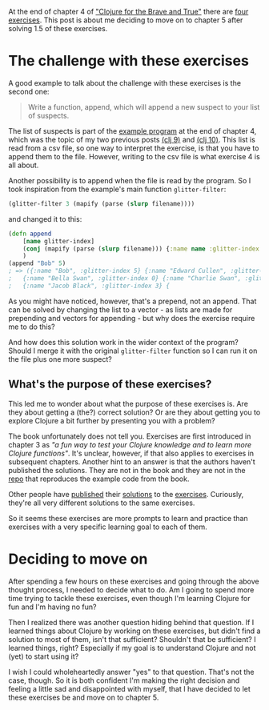 <!--
.. title: (clj 11) Moving on from some unsolved exercises
.. slug: clj-11-moving-on-from-some-unsolved-exercises
.. date: 2022-12-29 16:08:36 UTC+01:00
.. tags: clojure, programming, brave clojure
.. category: clojure
.. link: 
.. description: 
.. type: text
-->

At the end of chapter 4 of ["Clojure for the Brave and True"](https://www.braveclojure.com/clojure-for-the-brave-and-true/) there are [four exercises](https://www.braveclojure.com/core-functions-in-depth/#Exercises). This post is about me deciding to move on to chapter 5 after solving 1.5 of these exercises.


# The challenge with these exercises

A good example to talk about the challenge with these exercises is the second one:

>  Write a function, append, which will append a new suspect to your list of suspects.

The list of suspects is part of the [example program](https://www.braveclojure.com/core-functions-in-depth/#A_Vampire_Data_Analysis_Program_for_the_FWPD) at the end of chapter 4, which was the topic of my two previous posts [(clj 9)](link://slug/clj-9-how-to-figure-out-what-a-function-does) and [(clj 10)](link://slug/clj-10-the-mapify-function-of-clj-9-revisited). This list is read from a csv file, so one way to interpret the exercise, is that you have to append them to the file. However, writing to the csv file is what exercise 4 is all about.

Another possibility is to append when the file is read by the program. So I took inspiration from the example's main function `glitter-filter`:

```Clojure
(glitter-filter 3 (mapify (parse (slurp filename))))
```

and changed it to this:

```Clojure
(defn append
 	[name glitter-index]
 	(conj (mapify (parse (slurp filename))) {:name name :glitter-index glitter-index})
 	)
(append "Bob" 5)
; => ({:name "Bob", :glitter-index 5} {:name "Edward Cullen", :glitter-index 10}
; 	{:name "Bella Swan", :glitter-index 0} {:name "Charlie Swan", :glitter-index 0}
;	{:name "Jacob Black", :glitter-index 3} {
```

As you might have noticed, however, that's a prepend, not an append. That can be solved by changing the list to a vector - as lists are made for prepending and vectors for appending - but why does the exercise require me to do this?

And how does this solution work in the wider context of the program? Should I merge it with the original `glitter-filter` function so I can run it on the file plus one more suspect?


## What's the purpose of these exercises?

This led me to wonder about what the purpose of these exercises is. Are they about getting a (the?) correct solution? Or are they about getting you to explore Clojure a bit further by presenting you with a problem?

The book unfortunately does not tell you. Exercises are first introduced in chapter 3 as *"a fun way to test your Clojure knowledge and to learn more Clojure functions"*. It's unclear, however, if that also applies to exercises in subsequent chapters. Another hint to an answer is that the authors haven't published the solutions. They are not in the book and they are not in the [repo](https://github.com/braveclojure/cftbat-code) that reproduces the example code from the book.

Other people have [published](https://github.com/raverona/clojure-for-the-brave-and-true/blob/master/src/clojure_for_the_brave_and_true/chapter4/exercise2.clj) their [solutions](https://github.com/dancrumb/clojure-brave-and-true/blob/master/src/clojure_brave_and_true/chapter4.clj) to the [exercises](https://github.com/rafaeldelboni/clojure-brave-and-true/blob/master/src/clojure_brave_and_true/chapter4.clj). Curiously, they're all very different solutions to the same exercises.

So it seems these exercises are more prompts to learn and practice than exercises with a very specific learning goal to each of them.


# Deciding to move on

After spending a few hours on these exercises and going through the above thought process, I needed to decide what to do. Am I going to spend more time trying to tackle these exercises, even though I'm learning Clojure for fun and I'm having no fun?

Then I realized there was another question hiding behind that question. If I learned things about Clojure by working on these exercises, but didn't find a solution to most of them, isn't that sufficient? Shouldn't that be sufficient? I learned things, right? Especially if my goal is to understand Clojure and not (yet) to start using it?

I wish I could wholeheartedly answer "yes" to that question. That's not the case, though. So it is both confident I'm making the right decision and feeling a little sad and disappointed with myself, that I have decided to let these exercises be and move on to chapter 5.
